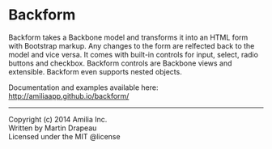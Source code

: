 Backform
========

Backform takes a Backbone model and transforms it into an HTML form with Bootstrap markup.
Any changes to the form are relfected back to the model and vice versa.
It comes with built-in controls for input, select, radio buttons and checkbox.
Backform controls are Backbone views and extensible.
Backform even supports nested objects.

Documentation and examples available here:
http://amiliaapp.github.io/backform/

* * *

Copyright (c) 2014 Amilia Inc.<br/>
Written by Martin Drapeau<br/>
Licensed under the MIT @license
